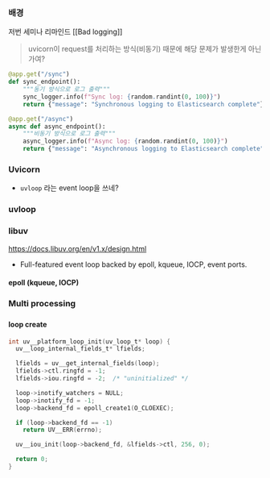 
### 배경
저번 세미나 리마인드 [[Bad logging]]

>  uvicorn이 request를 처리하는 방식(비동기) 때문에 해당 문제가 발생한게 아닌가여?


```python
@app.get("/sync")
def sync_endpoint():
    """동기 방식으로 로그 출력"""
    sync_logger.info(f"Sync log: {random.randint(0, 100)}")
    return {"message": "Synchronous logging to Elasticsearch complete"}

@app.get("/async")
async def async_endpoint():
    """비동기 방식으로 로그 출력"""
    async_logger.info(f"Async log: {random.randint(0, 100)}")
    return {"message": "Asynchronous logging to Elasticsearch complete"}

```

### Uvicorn

- `uvloop` 라는 event loop을 쓰네?

### uvloop





### libuv
https://docs.libuv.org/en/v1.x/design.html
- Full-featured event loop backed by epoll, kqueue, IOCP, event ports.


#### epoll (kqueue, IOCP)



### Multi processing

###


#### loop create
```c
int uv__platform_loop_init(uv_loop_t* loop) {
  uv__loop_internal_fields_t* lfields;

  lfields = uv__get_internal_fields(loop);
  lfields->ctl.ringfd = -1;
  lfields->iou.ringfd = -2;  /* "uninitialized" */

  loop->inotify_watchers = NULL;
  loop->inotify_fd = -1;
  loop->backend_fd = epoll_create1(O_CLOEXEC);

  if (loop->backend_fd == -1)
    return UV__ERR(errno);

  uv__iou_init(loop->backend_fd, &lfields->ctl, 256, 0);

  return 0;
}

```


### 